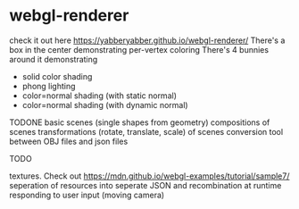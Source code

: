 # webgl-renderer
check it out here
https://yabberyabber.github.io/webgl-renderer/
There's a box in the center demonstrating per-vertex coloring
There's 4 bunnies around it demonstrating 
 - solid color shading
 - phong lighting
 - color=normal shading (with static normal)
 - color=normal shading (with dynamic normal)

TODONE
basic scenes (single shapes from geometry)
compositions of scenes
transformations (rotate, translate, scale) of scenes
conversion tool between OBJ files and json files

TODO

textures.  Check out https://mdn.github.io/webgl-examples/tutorial/sample7/
seperation of resources into seperate JSON and recombination at runtime
responding to user input (moving camera)
